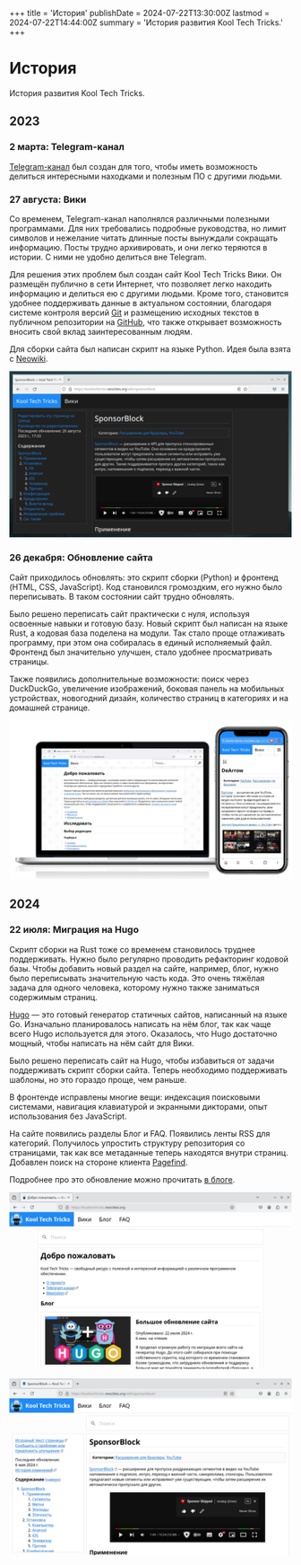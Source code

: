+++
title = 'История'
publishDate = 2024-07-22T13:30:00Z
lastmod = 2024-07-22T14:44:00Z
summary = 'История развития Kool Tech Tricks.'
+++

# История

История развития Kool Tech Tricks.

## 2023

### 2 марта: Telegram-канал

[Telegram-канал](https://t.me/KoolTechTricks) был создан для того, чтобы иметь
возможность делиться интересными находками и полезным ПО с другими людьми.

### 27 августа: Вики

Со временем, Telegram-канал наполнялся различными полезными программами. Для
них требовались подробные руководства, но лимит символов и нежелание читать
длинные посты вынуждали сокращать информацию. Посты трудно архивировать, и они
легко теряются в истории. С ними не удобно делиться вне Telegram.

Для решения этих проблем был создан сайт Kool Tech Tricks Вики. Он размещён
публично в сети Интернет, что позволяет легко находить информацию и делиться
ею с другими людьми. Кроме того, становится удобнее поддерживать данные в
актуальном состоянии, благодаря системе контроля версий
[Git](https://git-scm.com) и размещению исходных текстов в публичном репозитории
на [GitHub](https://github.com/KoolTechTricks/pages), что также открывает
возможность вносить свой вклад заинтересованным людям.

Для сборки сайта был написан скрипт на языке Python. Идея была взята с
[Neowiki](https://github.com/MineRobber9000/neowiki).

![Первая публичная версия сайта Kool Tech Tricks](first-website.png)

### 26 декабря: Обновление сайта

Сайт приходилось обновлять: это скрипт сборки (Python) и фронтенд (HTML, CSS,
JavaScript). Код становился громоздким, его нужно было переписывать. В таком
состоянии сайт трудно обновлять.

Было решено переписать сайт практически с нуля, используя освоенные навыки и
готовую базу. Новый скрипт был написан на языке Rust, а кодовая база поделена
на модули. Так стало проще отлаживать программу, при этом она собиралась в
единый исполняемый файл. Фронтенд был значительно улучшен, стало удобнее
просматривать страницы.

Также появились дополнительные возможности: поиск через DuckDuckGo, увеличение
изображений, боковая панель на мобильных устройствах, новогодний дизайн,
количество страниц в категориях и на домашней странице.

![Обновлённая версия сайта, собранная новым скриптом](second-website.png)

## 2024

### 22 июля: Миграция на Hugo

Скрипт сборки на Rust тоже со временем становилось труднее поддерживать.
Нужно было регулярно проводить рефакторинг кодовой базы. Чтобы добавить новый
раздел на сайте, например, блог, нужно было переписывать значительную часть
кода. Это очень тяжёлая задача для одного человека, которому нужно также
заниматься содержимым страниц.

[Hugo](https://gohugo.io) — это готовый генератор статичных сайтов, написанный
на языке Go. Изначально планировалось написать на нём блог, так как чаще всего
Hugo используется для этого. Оказалось, что Hugo достаточно мощный, чтобы
написать на нём сайт для Вики.

Было решено переписать сайт на Hugo, чтобы избавиться от задачи поддерживать
скрипт сборки сайта. Теперь необходимо поддерживать шаблоны, но это гораздо
проще, чем раньше.

В фронтенде исправлены многие вещи: индексация поисковыми системами, навигация
клавиатурой и экранными дикторами, опыт использования без JavaScript.

На сайте появились разделы Блог и FAQ. Появились ленты RSS для категорий.
Получилось упростить структуру репозитория со страницами, так как все метаданные
теперь находятся внутри страниц. Добавлен поиск на стороне клиента
[Pagefind](https://pagefind.app).

Подробнее про это обновление можно прочитать
[в блоге](/blog/2024/07/website-update).

![Новый сайт на Hugo — домашняя страница](hugo-1.png)

![Новый сайт на Hugo — Вики-страница Sponsorblock](hugo-2.png)
